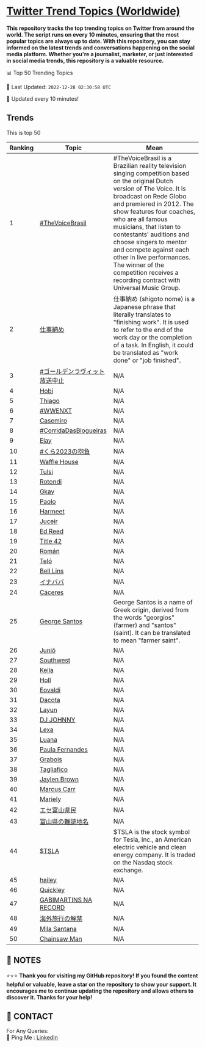 [Twitter Trend Topics (Worldwide)](https://github.com/ErcinDedeoglu/Twitter-Trend-Topics)
==========

**This repository tracks the top trending topics on Twitter from around the world. 
The script runs on every 10 minutes, ensuring that the most popular topics are always up to date. 
With this repository, you can stay informed on the latest trends and conversations happening on the social media platform. 
Whether you're a journalist, marketer, or just interested in social media trends, this repository is a valuable resource.**


📊 Top 50 Trending Topics

📆 Last Updated: `2022-12-28 02:30:58 UTC`

🔧 Updated every 10 minutes!


## Trends

This is top 50

| Ranking | Topic | Mean |
| ------- | ------------ | ------------ |
| 1 | [#TheVoiceBrasil](http://twitter.com/search?q=%23TheVoiceBrasil) | #TheVoiceBrasil is a Brazilian reality television singing competition based on the original Dutch version of The Voice. It is broadcast on Rede Globo and premiered in 2012. The show features four coaches, who are all famous musicians, that listen to contestants' auditions and choose singers to mentor and compete against each other in live performances. The winner of the competition receives a recording contract with Universal Music Group. |
| 2 | [仕事納め](http://twitter.com/search?q=%e4%bb%95%e4%ba%8b%e7%b4%8d%e3%82%81) | 仕事納め (shigoto nome) is a Japanese phrase that literally translates to "finishing work". It is used to refer to the end of the work day or the completion of a task. In English, it could be translated as "work done" or "job finished". |
| 3 | [#ゴールデンラヴィット放送中止](http://twitter.com/search?q=%23%e3%82%b4%e3%83%bc%e3%83%ab%e3%83%87%e3%83%b3%e3%83%a9%e3%83%b4%e3%82%a3%e3%83%83%e3%83%88%e6%94%be%e9%80%81%e4%b8%ad%e6%ad%a2) | N/A |
| 4 | [Hobi](http://twitter.com/search?q=Hobi) | N/A |
| 5 | [Thiago](http://twitter.com/search?q=Thiago) | N/A |
| 6 | [#WWENXT](http://twitter.com/search?q=%23WWENXT) | N/A |
| 7 | [Casemiro](http://twitter.com/search?q=Casemiro) | N/A |
| 8 | [#CorridaDasBlogueiras](http://twitter.com/search?q=%23CorridaDasBlogueiras) | N/A |
| 9 | [Elay](http://twitter.com/search?q=Elay) | N/A |
| 10 | [#くら2023の抱負](http://twitter.com/search?q=%23%e3%81%8f%e3%82%892023%e3%81%ae%e6%8a%b1%e8%b2%a0) | N/A |
| 11 | [Waffle House](http://twitter.com/search?q=Waffle+House) | N/A |
| 12 | [Tulsi](http://twitter.com/search?q=Tulsi) | N/A |
| 13 | [Rotondi](http://twitter.com/search?q=Rotondi) | N/A |
| 14 | [Gkay](http://twitter.com/search?q=Gkay) | N/A |
| 15 | [Paolo](http://twitter.com/search?q=Paolo) | N/A |
| 16 | [Harmeet](http://twitter.com/search?q=Harmeet) | N/A |
| 17 | [Juceir](http://twitter.com/search?q=Juceir) | N/A |
| 18 | [Ed Reed](http://twitter.com/search?q=Ed+Reed) | N/A |
| 19 | [Title 42](http://twitter.com/search?q=Title+42) | N/A |
| 20 | [Román](http://twitter.com/search?q=Rom%c3%a1n) | N/A |
| 21 | [Teló](http://twitter.com/search?q=Tel%c3%b3) | N/A |
| 22 | [Bell Lins](http://twitter.com/search?q=Bell+Lins) | N/A |
| 23 | [イナババ](http://twitter.com/search?q=%e3%82%a4%e3%83%8a%e3%83%90%e3%83%90) | N/A |
| 24 | [Cáceres](http://twitter.com/search?q=C%c3%a1ceres) | N/A |
| 25 | [George Santos](http://twitter.com/search?q=George+Santos) | George Santos is a name of Greek origin, derived from the words "georgios" (farmer) and "santos" (saint). It can be translated to mean "farmer saint". |
| 26 | [Juniô](http://twitter.com/search?q=Juni%c3%b4) | N/A |
| 27 | [Southwest](http://twitter.com/search?q=Southwest) | N/A |
| 28 | [Keila](http://twitter.com/search?q=Keila) | N/A |
| 29 | [Holl](http://twitter.com/search?q=Holl) | N/A |
| 30 | [Eovaldi](http://twitter.com/search?q=Eovaldi) | N/A |
| 31 | [Dacota](http://twitter.com/search?q=Dacota) | N/A |
| 32 | [Layun](http://twitter.com/search?q=Layun) | N/A |
| 33 | [DJ JOHNNY](http://twitter.com/search?q=DJ+JOHNNY) | N/A |
| 34 | [Lexa](http://twitter.com/search?q=Lexa) | N/A |
| 35 | [Luana](http://twitter.com/search?q=Luana) | N/A |
| 36 | [Paula Fernandes](http://twitter.com/search?q=Paula+Fernandes) | N/A |
| 37 | [Grabois](http://twitter.com/search?q=Grabois) | N/A |
| 38 | [Tagliafico](http://twitter.com/search?q=Tagliafico) | N/A |
| 39 | [Jaylen Brown](http://twitter.com/search?q=Jaylen+Brown) | N/A |
| 40 | [Marcus Carr](http://twitter.com/search?q=Marcus+Carr) | N/A |
| 41 | [Mariely](http://twitter.com/search?q=Mariely) | N/A |
| 42 | [エセ富山県民](http://twitter.com/search?q=%e3%82%a8%e3%82%bb%e5%af%8c%e5%b1%b1%e7%9c%8c%e6%b0%91) | N/A |
| 43 | [富山県の難読地名](http://twitter.com/search?q=%e5%af%8c%e5%b1%b1%e7%9c%8c%e3%81%ae%e9%9b%a3%e8%aa%ad%e5%9c%b0%e5%90%8d) | N/A |
| 44 | [$TSLA](http://twitter.com/search?q=%24TSLA) | $TSLA is the stock symbol for Tesla, Inc., an American electric vehicle and clean energy company. It is traded on the Nasdaq stock exchange. |
| 45 | [hailey](http://twitter.com/search?q=hailey) | N/A |
| 46 | [Quickley](http://twitter.com/search?q=Quickley) | N/A |
| 47 | [GABIMARTINS NA RECORD](http://twitter.com/search?q=GABIMARTINS+NA+RECORD) | N/A |
| 48 | [海外旅行の解禁](http://twitter.com/search?q=%e6%b5%b7%e5%a4%96%e6%97%85%e8%a1%8c%e3%81%ae%e8%a7%a3%e7%a6%81) | N/A |
| 49 | [Mila Santana](http://twitter.com/search?q=Mila+Santana) | N/A |
| 50 | [Chainsaw Man](http://twitter.com/search?q=Chainsaw+Man) | N/A |




## 📝 NOTES

⭐⭐⭐ **Thank you for visiting my GitHub repository! If you found the content helpful or valuable, leave a star on the repository to show your support. It encourages me to continue updating the repository and allows others to discover it. Thanks for your help!**

## 📨 CONTACT

 For Any Queries:  
            🏓 Ping Me : [LinkedIn](https://www.linkedin.com/in/ercindedeoglu/)